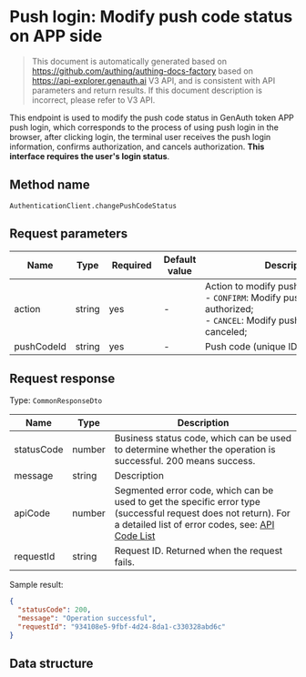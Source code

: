 # Push login: Modify push code status on APP side

<!--
Warning ⚠️:
Do not modify this document directly,
https://github.com/Authing/authing-docs-factory
Use this project to generate
-->

<LastUpdated />

> This document is automatically generated based on https://github.com/authing/authing-docs-factory based on https://api-explorer.genauth.ai V3 API, and is consistent with API parameters and return results. If this document description is incorrect, please refer to V3 API.

This endpoint is used to modify the push code status in GenAuth token APP push login, which corresponds to the process of using push login in the browser, after clicking login, the terminal user receives the push login information, confirms authorization, and cancels authorization. **This interface requires the user's login status**.

## Method name

`AuthenticationClient.changePushCodeStatus`

## Request parameters

| Name       | Type   | <div style="width:80px">Required</div> | Default value | <div style="width:300px">Description</div>                                                                                                        | <div style="width:200px"></div>Sample value</div> |
| ---------- | ------ | -------------------------------------- | ------------- | ------------------------------------------------------------------------------------------------------------------------------------------------- | ------------------------------------------------- |
| action     | string | yes                                    | -             | Action to modify push code status:<br>- `CONFIRM`: Modify push code status to authorized;<br>- `CANCEL`: Modify push code status to canceled;<br> | `CONFIRM`                                         |
| pushCodeId | string | yes                                    | -             | Push code (unique ID for push login)                                                                                                              |                                                   |

## Request response

Type: `CommonResponseDto`

| Name       | Type   | Description                                                                                                                                                                                                                                                                                                                                  |
| ---------- | ------ | -------------------------------------------------------------------------------------------------------------------------------------------------------------------------------------------------------------------------------------------------------------------------------------------------------------------------------------------- |
| statusCode | number | Business status code, which can be used to determine whether the operation is successful. 200 means success.                                                                                                                                                                                                                                 |
| message    | string | Description                                                                                                                                                                                                                                                                                                                                  |
| apiCode    | number | Segmented error code, which can be used to get the specific error type (successful request does not return). For a detailed list of error codes, see: [API Code List](https://api-explorer.genauth.ai/?tag=group/%E5%BC%80%E5%8F%91%E5%87%86%E5%A4%87#tag/%E5%BC%80%E5%8F%91%E5%87%86%E5%A4%87/%E9%94%99%E8%AF%AF%E5%A4%84%E7%90%86/apiCode) |
| requestId  | string | Request ID. Returned when the request fails.                                                                                                                                                                                                                                                                                                 |

Sample result:

```json
{
  "statusCode": 200,
  "message": "Operation successful",
  "requestId": "934108e5-9fbf-4d24-8da1-c330328abd6c"
}
```

## Data structure

